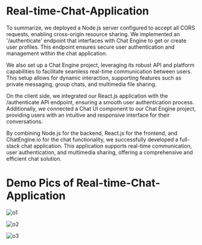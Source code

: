 # Real-time-Chat-Application

To summarize, we deployed a Node.js server configured to accept all CORS requests, enabling cross-origin resource sharing. We implemented an '/authenticate' endpoint that interfaces with Chat Engine to get or create user profiles. This endpoint ensures secure user authentication and management within the chat application.

We also set up a Chat Engine project, leveraging its robust API and platform capabilities to facilitate seamless real-time communication between users. This setup allows for dynamic interaction, supporting features such as private messaging, group chats, and multimedia file sharing.

On the client side, we integrated our React.js application with the /authenticate API endpoint, ensuring a smooth user authentication process. Additionally, we connected a Chat UI component to our Chat Engine project, providing users with an intuitive and responsive interface for their conversations.

By combining Node.js for the backend, React.js for the frontend, and ChatEngine.io for the chat functionality, we successfully developed a full-stack chat application. This application supports real-time communication, user authentication, and multimedia sharing, offering a comprehensive and efficient chat solution.


# Demo Pics of Real-time-Chat-Application
![o1](https://github.com/YashV159357/Real-time-Chat-Application/assets/147998419/49be7f63-cf5f-4d12-bfac-b7dcd3dbf2aa)

![o2](https://github.com/YashV159357/Real-time-Chat-Application/assets/147998419/d09d7d3c-3fde-4cba-bed5-63be97397fd0)

![o3](https://github.com/YashV159357/Real-time-Chat-Application/assets/147998419/512be282-ebed-4d22-ac06-5e8f0fc9c4f2)

